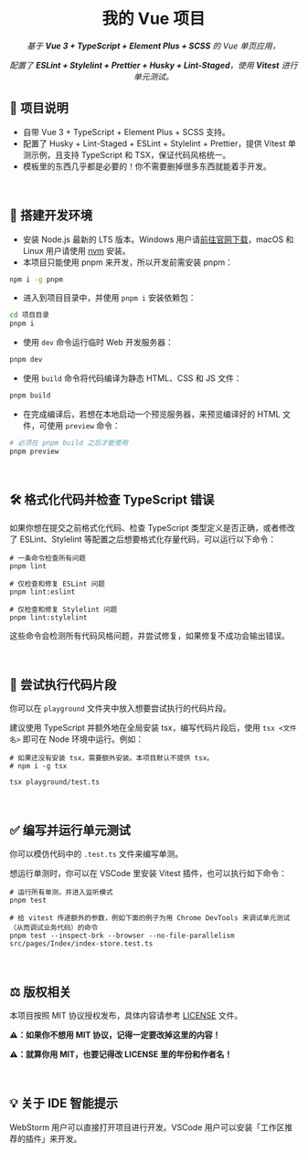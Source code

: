 <h1 align="center">
  我的 Vue 项目
</h1>
<p align="center">
  <i>基于 <b>Vue 3 + TypeScript + Element Plus + SCSS</b> 的 Vue 单页应用，</i>
</p>
<p align="center">
  <i>配置了 <b>ESLint + Stylelint + Prettier + Husky + Lint-Staged</b>，使用 <b>Vitest</b> 进行单元测试。</i>
</p>

## 📖 项目说明

- 自带 Vue 3 + TypeScript + Element Plus + SCSS 支持。
- 配置了 Husky + Lint-Staged + ESLint + Stylelint + Prettier，提供 Vitest 单测示例，且支持 TypeScript 和 TSX，保证代码风格统一。
- 模板里的东西几乎都是必要的！你不需要删掉很多东西就能着手开发。

<br>

## 💼 搭建开发环境

- 安装 Node.js 最新的 LTS 版本。Windows 用户请[前往官网下载](https://nodejs.org/zh-cn/download)，macOS 和 Linux 用户请使用 [nvm](https://github.com/nvm-sh/nvm) 安装。
- 本项目只能使用 pnpm 来开发，所以开发前需安装 pnpm：

```bash
npm i -g pnpm
```

- 进入到项目目录中，并使用 `pnpm i` 安装依赖包：

```bash
cd 项目目录
pnpm i
```

- 使用 `dev` 命令运行临时 Web 开发服务器：

```bash
pnpm dev
```

- 使用 `build` 命令将代码编译为静态 HTML、CSS 和 JS 文件：

```bash
pnpm build
```

- 在完成编译后，若想在本地启动一个预览服务器，来预览编译好的 HTML 文件，可使用 `preview` 命令：

```bash
# 必须在 pnpm build 之后才能使用
pnpm preview
```

<br>

## 🛠️ 格式化代码并检查 TypeScript 错误

如果你想在提交之前格式化代码、检查 TypeScript 类型定义是否正确，或者修改了 ESLint、Stylelint 等配置之后想要格式化存量代码，可以运行以下命令：

```shell
# 一条命令检查所有问题
pnpm lint

# 仅检查和修复 ESLint 问题
pnpm lint:eslint

# 仅检查和修复 Stylelint 问题
pnpm lint:stylelint
```

这些命令会检测所有代码风格问题，并尝试修复，如果修复不成功会输出错误。

<br>

## 🧪 尝试执行代码片段

你可以在 `playground` 文件夹中放入想要尝试执行的代码片段。

建议使用 TypeScript 并额外地在全局安装 tsx，编写代码片段后，使用 `tsx <文件名>` 即可在 Node 环境中运行。例如：

```shell
# 如果还没有安装 tsx，需要额外安装。本项目默认不提供 tsx。
# npm i -g tsx

tsx playground/test.ts
```

<br>

## ✅ 编写并运行单元测试

你可以模仿代码中的 `.test.ts` 文件来编写单测。

想运行单测时，你可以在 VSCode 里安装 Vitest 插件，也可以执行如下命令：

```shell
# 运行所有单测，并进入监听模式
pnpm test

# 给 vitest 传递额外的参数，例如下面的例子为用 Chrome DevTools 来调试单元测试（从而调试业务代码）的命令
pnpm test --inspect-brk --browser --no-file-parallelism src/pages/Index/index-store.test.ts
```

<br>

## ⚖️ 版权相关

本项目按照 MIT 协议授权发布，具体内容请参考 [LICENSE](LICENSE) 文件。

**⚠️：如果你不想用 MIT 协议，记得一定要改掉这里的内容！**

**⚠️：就算你用 MIT，也要记得改 LICENSE 里的年份和作者名！**

<br>

## 💡 关于 IDE 智能提示

WebStorm 用户可以直接打开项目进行开发。VSCode 用户可以安装「工作区推荐的插件」来开发。

<br>
